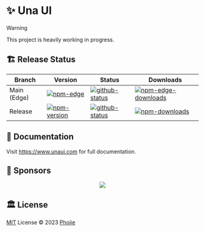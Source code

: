 # ✨ Una UI

> [!WARNING]  
> This project is heavily working in progress.

## 🏗️ Release Status

| Branch | Version | Status | Downloads |
| --- | --- | --- | --- |
| Main (Edge) | [![npm-edge][npm-edge-src]][npm-edge-href] | [![github-status][github-status-src-main]][github-status-href-main] | [![npm-edge-downloads][npm-edge-downloads-src]][npm-edge-downloads-href] |
| Release | [![npm-version][npm-version-src]][npm-version-href] | [![github-status][github-status-src-release]][github-status-href-release] | [![npm-downloads][npm-downloads-src]][npm-downloads-href] |

## 📙 Documentation

Visit https://www.unaui.com for full documentation.

## 🌻 Sponsors

<p align="center">
  <a href="https://cdn.jsdelivr.net/gh/phojie/static/sponsors.svg">
    <img src='https://cdn.jsdelivr.net/gh/phojie/static/sponsors.svg'/>
  </a>
</p>

## 🏛️ License

[MIT](./LICENSE) License © 2023 [Phojie](https://github.com/phojie)

<!-- Badge Variables -->

[npm-version-src]: https://img.shields.io/npm/v/@una-ui/preset?style=flat&colorA=18181B&colorB=CA8A04
[npm-version-href]: https://npmjs.com/package/@una-ui/preset
[npm-edge-src]: https://img.shields.io/npm/v/@una-ui/preset-edge?style=flat&colorA=18181B&colorB=CA8A04
[npm-edge-href]: https://npmjs.com/package/@una-ui/preset-edge
[npm-downloads-src]: https://img.shields.io/npm/dm/@una-ui/preset?style=flat&colorA=18181B&colorB=CA8A04
[npm-downloads-href]: https://npmjs.com/package/@una-ui/preset
[npm-edge-downloads-src]: https://img.shields.io/npm/dm/@una-ui/preset-edge?style=flat&colorA=18181B&colorB=CA8A04
[npm-edge-downloads-href]: https://npmjs.com/package/@una-ui/preset-edge
[github-status-src-main]: https://img.shields.io/github/checks-status/una-ui/una-ui/main?style=flat&colorA=18181B&colorB=CA8A04
[github-status-src-release]: https://img.shields.io/github/checks-status/una-ui/una-ui/release?style=flat&colorA=18181B&colorB=CA8A04
[github-status-href-main]: https://github.com/una-ui/una-ui/actions/workflows/ci.yml
[github-status-href-release]: https://github.com/una-ui/una-ui/actions/workflows/release.yml
